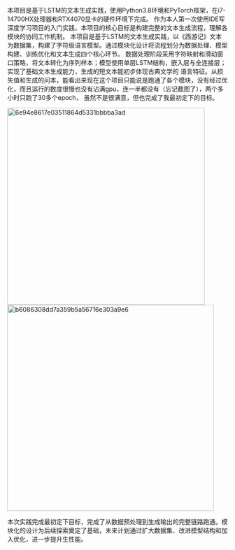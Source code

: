 本项目是基于LSTM的文本生成实践，使用Python3.8环境和PyTorch框架，在i7-14700HX处理器和RTX4070显卡的硬件环境下完成。
作为本人第一次使用IDE写深度学习项目的入门实践，本项目的核心目标是构建完整的文本生成流程，理解各模块的协同工作机制。
本项目是基于LSTM的文本生成实践，以《西游记》文本为数据集，构建了字符级语言模型。通过模块化设计将流程划分为数据处理、模型构建、训练优化和文本生成四个核心环节。
数据处理阶段采用字符映射和滑动窗口策略，将文本转化为序列样本；模型使用单层LSTM结构，嵌入层与全连接层；实现了基础文本生成能力，生成的短文本能初步体现古典文学的
语言特征。从损失值和生成的问本，能看出来现在这个项目只能说是跑通了各个模块，没有经过优化，而且运行的数度很慢也没有沾满gpu，连一半都没有（忘记截图了），两个多小时只跑了30多个epoch，
虽然不是很满意，但也完成了我最初定下的目标。


<img width="451" alt="6e94e8617e03511864d5331bbbba3ad" src="https://github.com/user-attachments/assets/6f772f53-6fbd-448f-99ca-e28be3562323" />

<img width="472" alt="b6086308dd7a359b5a56716e303a9e6" src="https://github.com/user-attachments/assets/14c62fbb-dbb0-4558-b8e1-21b264914204" />

本次实践完成最初定下目标，完成了从数据预处理到生成输出的完整链路跑通。模块化的设计为后续探索奠定了基础，未来计划通过扩大数据集、改进模型结构和加入优化，进一步提升生性能。
